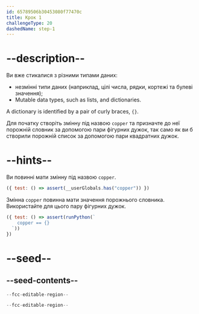 ```yaml
---
id: 65789506b30453080f77470c
title: Крок 1
challengeType: 20
dashedName: step-1
---
```


# --description--

Ви вже стикалися з різними типами даних:

- незмінні типи даних (наприклад, цілі числа, рядки, кортежі та булеві значення);
- Mutable data types, such as lists, and dictionaries.

A dictionary is identified by a pair of curly braces, `{}`.

Для початку створіть змінну під назвою `copper` та призначте до неї порожній словник за допомогою пари фігурних дужок, так само як ви б створили порожній список за допомогою пари квадратних дужок.

# --hints--

Ви повинні мати змінну під назвою `copper`.

```js
({ test: () => assert(__userGlobals.has("copper")) })
```

Змінна `copper` повинна мати значення порожнього словника. Використайте для цього пару фігурних дужок.

```js
({ test: () => assert(runPython(`
    copper == {}
  `))
})
```

# --seed--

## --seed-contents--

```py
--fcc-editable-region--

--fcc-editable-region--
```
